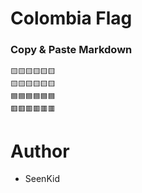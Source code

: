 ﻿# Colombia Flag

### Copy & Paste Markdown

```
🟨🟨🟨🟨🟨🟨
🟨🟨🟨🟨🟨🟨
🟦🟦🟦🟦🟦🟦
🟥🟥🟥🟥🟥🟥
```

# Author

- SeenKid
